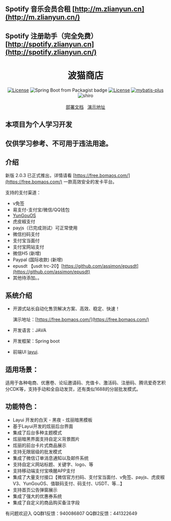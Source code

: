 ## Spotify 音乐会员合租 [http://m.zlianyun.cn](http://m.zlianyun.cn/)
## Spotify 注册助手（完全免费） [http://spotify.zlianyun.cn](http://spotify.zlianyun.cn/)

<h1 align="center">波猫商店</h1>
<p align="center">
<a href="https://github.com/Panyoujies/zlianpay-faka/releases"><img src="https://img.shields.io/badge/Version-1.0.1-green" alt="License"></a>
<img alt="Spring Boot from Packagist badge" src="https://img.shields.io/badge/Spring--Boot-2.2.2-green">
<a href="https://opensource.org/licenses/GPL-3.0"><img src="https://img.shields.io/badge/License-GPL--3.0-green" alt="License"></a>
<a href="http://mp.baomidou.com"><img src="https://img.shields.io/badge/mybatis--plus-3.0-blue.svg" alt="mybatis-plus"></a>
<img alt="shiro" src="https://img.shields.io/badge/Shiro-1.3.0-yellow">
<br><br>
<a href="https://zlian.gitbook.io/zhilian-cloud/" target="_blank">部署文档</a>&nbsp;&nbsp;
<a href="https://free.bomaos.com" target="_blank">演示地址</a>
</p>

## 本项目为个人学习开发
## 仅供学习参考、不可用于违法用途。

## 介绍

新版 2.0.3 已正式推出，详情请看 [https://free.bomaos.com/](https://free.bomaos.com/)
一款高效安全的发卡平台。

支持的支付渠道：
* v免签
* 易支付-支付宝/微信/QQ钱包
* [YunGouOS](https://dwz.cn/QQLN87nX)
* 虎皮椒支付
* payjs（已完成测试）可正常使用
* 微信扫码支付
* 支付宝当面付
* 支付宝网站支付
* 微信H5 (新增)
* Paypal (国际收款) (新增)
* epusdt 【usdt trc-20】[https://github.com/assimon/epusdt](https://github.com/assimon/epusdt)
* 其他待添加。。

## 系统介绍
- 开源式站长自动化售货解决方案、高效、稳定、快速！

  演示地址：[https://free.bomaos.com/](https://free.bomaos.com/)

- 开发语言：JAVA
- 开发框架：Spring boot
- 前端UI [layui](https://www.layui.com/).     

## 适用场景：
适用于各种电商、优惠卷、论坛邀请码、充值卡、激活码、注册码、腾讯爱奇艺积分CDK等，支持手动和全自动发货，还有类似1688的分层批发模式。

## 功能特色：
* Layui 开发的白天 - 黑夜 - 炫丽暗黑模板
* 基于Layui开发的炫丽后台界面
* 集成了后台多种主题模式
* 炫丽暗黑界面支持自定义背景图片
* 炫丽的前台卡片式商品展示
* 支持无限层级的批发模式
* 集成了微信订单消息通知以及邮件系统
* 支持自定义网站标题、关键字、logo、等
* 支持移动端支付宝唤醒APP支付
* 集成了大量支付接口【微信官方扫码、支付宝当面付、v免签、payjs、虎皮椒V3、YunGouOS、值联码支付、码支付、USDT、等...】
* 支持首页公告弹窗展示
* 集成了强大的优惠券系统
* 集成了自定义的商品购买备注字段

有问题欢迎入
QQ群1反馈：940086807
QQ群2反馈：441322649
